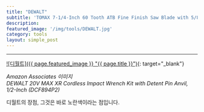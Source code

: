 ```yaml
---
title: "DEWALT"
subtitle: 'TOMAX 7-1/4-Inch 60 Tooth ATB Fine Finish Saw Blade with 5/8-Inch DMK Arbor'
description:
featured_image: '/img/tools/DEWALT.jpg'
category: tools
layout: simple_post
---
```


***

[![디월트]({{ page.featured_image }} "{{ page.title }}")](https://amzn.to/3cnY6Fu){: target="_blank"}

*Amazon Associates 이미지*<br>
*DEWALT 20V MAX XR Cordless Impact Wrench Kit with Detent Pin Anvil, 1/2-Inch (DCF894P2)*

디월트의 장점, 그것은 바로 노란색이라는 점입니다.
